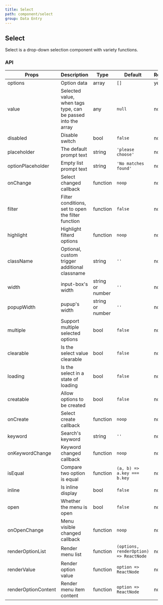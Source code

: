 ```yaml
---
title: Select
path: component/select
group: Data Entry
---
```


## Select

Select is a drop-down selection component with variety functions.

### API

| Props             | Description                                                  | Type             | Default              | Required |
| ----------------- | ------------------------------------------------------------ | ---------------- | -------------------- | -------- |
| options           | Option data                                                  | array            | `[]`                 | yes      |
| value             | Selected value, when tags type, can be passed into the array | any              | `null`               | no       |
| disabled          | Disable switch                                               | bool             | `false`              | no       |
| placeholder       | The default prompt text                                      | string           | `'please choose'`    | no       |
| optionPlaceholder | Empty list prompt text                                       | string           | `'No matches found'` | no       |
| onChange          | Select changed callback                                      | function         | `noop`               | no       |
| filter            | Filter conditions, set to open the filter function           | function         | `false`              | no       |
| highlight         | Highlight filterd options                                    | function         | `noop`               | no       |
| className         | Optional, custom trigger additional classname                | string           | `''`                 | no       |
| width             | input-box's width                                            | string or number | `''`                 | no       |
| popupWidth        | pupup's width                                                | string or number | `''`                 | no       |
| multiple          | Support multiple selected options                            | bool             | `false`             | no       |
| clearable         | Is the select value clearable                                | bool             | `false`             | no       |
| loading           | Is the select in a state of loading                          | bool             | `false`             | no       |
| creatable         | Allow options to be created                                  | bool             | `false`             | no       |
| onCreate          | Select create callback                                       | function         | `noop`             | no       |
| keyword           | Search's keyword                                             | string           | `''`              | no       |
| onKeywordChange   | Keyword changed callback                                     | function         | `noop`             | no       |
| isEqual           | Compare two option is equal                            | function         | `(a, b) => a.key === b.key`   | no       |
| inline            | Is inline display                                            | bool             | `false`             | no       |
| open              | Whether the menu is open                                     | bool             | `false`             | no       |
| onOpenChange      | Menu visible changed callback                                | function         | `noop`             | no       |
| renderOptionList  | Render menu list                    | function         | `(options, renderOption) => ReactNode`             | no       |
| renderValue       | Render option value                                   | function         | `option => ReactNode`             | no       |
| renderOptionContent | Render menu item content                            | function         | `option => ReactNode`             | no       |

